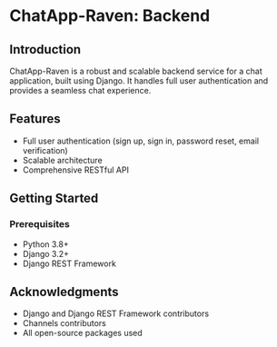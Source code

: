 # ChatApp-Raven: Backend

## Introduction
ChatApp-Raven is a robust and scalable backend service for a chat application, built using Django. It handles full user authentication and provides a seamless chat experience. 

## Features
- Full user authentication (sign up, sign in, password reset, email verification)
- Scalable architecture
- Comprehensive RESTful API

## Getting Started

### Prerequisites
- Python 3.8+
- Django 3.2+
- Django REST Framework

## Acknowledgments
- Django and Django REST Framework contributors
- Channels contributors
- All open-source packages used
